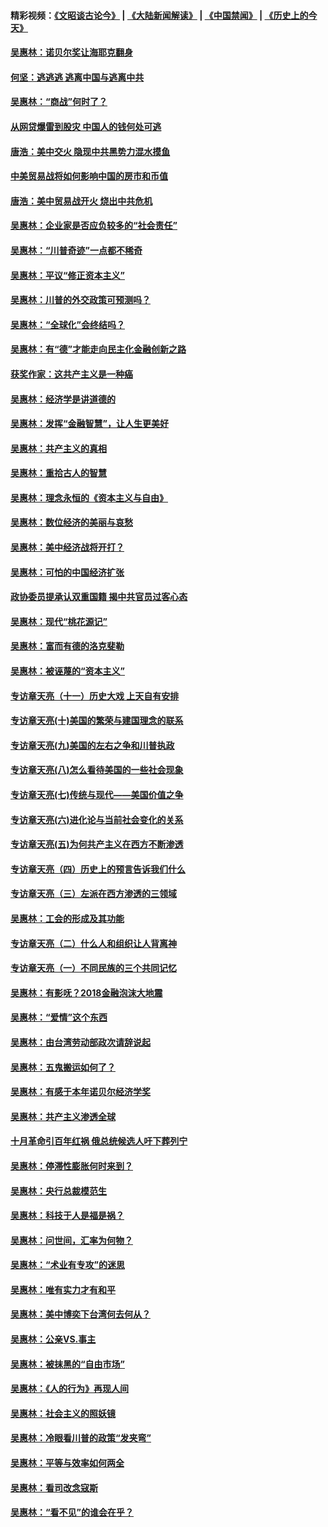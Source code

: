 #### 精彩视频：[《文昭谈古论今》](https://github.com/gfw-breaker/wenzhao/blob/master/README.md?t=12121231) | [《大陆新闻解读》](https://github.com/gfw-breaker/ntdtv-comedy/blob/master/README.md?t=12121231) | [《中国禁闻》](https://github.com/gfw-breaker/ntdtv-news/blob/master/README.md?t=12121231) | [《历史上的今天》](https://github.com/gfw-breaker/today-in-history/blob/master/README.md?t=12121231) 

#### [吴惠林：诺贝尔奖让海耶克翻身](../pages/nsc423/n10890049.md?t=12121231) 

#### [何坚：逃逃逃 逃离中国与逃离中共](../pages/nsc423/n10592891.md?t=12121231) 

#### [吴惠林：“商战”何时了？](../pages/nsc423/n10573558.md?t=12121231) 

#### [从网贷爆雷到股灾 中国人的钱何处可逃](../pages/nsc423/n10572800.md?t=12121231) 

#### [唐浩：美中交火 隐现中共黑势力混水摸鱼](../pages/nsc423/n10544040.md?t=12121231) 

#### [中美贸易战将如何影响中国的房市和币值](../pages/nsc423/n10543697.md?t=12121231) 

#### [唐浩：美中贸易战开火 烧出中共危机](../pages/nsc423/n10540126.md?t=12121231) 

#### [吴惠林：企业家是否应负较多的“社会责任”](../pages/nsc423/n10535022.md?t=12121231) 

#### [吴惠林：“川普奇迹”一点都不稀奇](../pages/nsc423/n10512808.md?t=12121231) 

#### [吴惠林：平议“修正资本主义”](../pages/nsc423/n10495724.md?t=12121231) 

#### [吴惠林：川普的外交政策可预测吗？](../pages/nsc423/n10462387.md?t=12121231) 

#### [吴惠林：“全球化”会终结吗？](../pages/nsc423/n10452838.md?t=12121231) 

#### [吴惠林：有“德”才能走向民主化金融创新之路](../pages/nsc423/n10432292.md?t=12121231) 

#### [获奖作家：这共产主义是一种癌](../pages/nsc423/n10431541.md?t=12121231) 

#### [吴惠林：经济学是讲道德的](../pages/nsc423/n10398014.md?t=12121231) 

#### [吴惠林：发挥“金融智慧”，让人生更美好](../pages/nsc423/n10375019.md?t=12121231) 

#### [吴惠林：共产主义的真相](../pages/nsc423/n10351394.md?t=12121231) 

#### [吴惠林：重拾古人的智慧](../pages/nsc423/n10337691.md?t=12121231) 

#### [吴惠林：理念永恒的《资本主义与自由》](../pages/nsc423/n10316274.md?t=12121231) 

#### [吴惠林：数位经济的美丽与哀愁](../pages/nsc423/n10292946.md?t=12121231) 

#### [吴惠林：美中经济战将开打？](../pages/nsc423/n10258825.md?t=12121231) 

#### [吴惠林：可怕的中国经济扩张](../pages/nsc423/n10219147.md?t=12121231) 

#### [政协委员提承认双重国籍 揭中共官员过客心态](../pages/nsc423/n10208809.md?t=12121231) 

#### [吴惠林：现代“桃花源记”](../pages/nsc423/n10185234.md?t=12121231) 

#### [吴惠林：富而有德的洛克斐勒](../pages/nsc423/n10142264.md?t=12121231) 

#### [吴惠林：被诬蔑的“资本主义”](../pages/nsc423/n10124816.md?t=12121231) 

#### [专访章天亮（十一）历史大戏 上天自有安排](../pages/nsc423/n10094905.md?t=12121231) 

#### [专访章天亮(十)美国的繁荣与建国理念的联系](../pages/nsc423/n10094899.md?t=12121231) 

#### [专访章天亮(九)美国的左右之争和川普执政](../pages/nsc423/n10094889.md?t=12121231) 

#### [专访章天亮(八)怎么看待美国的一些社会现象](../pages/nsc423/n10094857.md?t=12121231) 

#### [专访章天亮(七)传统与现代——美国价值之争](../pages/nsc423/n10093140.md?t=12121231) 

#### [专访章天亮(六)进化论与当前社会变化的关系](../pages/nsc423/n10092036.md?t=12121231) 

#### [专访章天亮(五)为何共产主义在西方不断渗透](../pages/nsc423/n10083620.md?t=12121231) 

#### [专访章天亮（四）历史上的预言告诉我们什么](../pages/nsc423/n10083606.md?t=12121231) 

#### [专访章天亮（三）左派在西方渗透的三领域](../pages/nsc423/n10081115.md?t=12121231) 

#### [吴惠林：工会的形成及其功能](../pages/nsc423/n10080633.md?t=12121231) 

#### [专访章天亮（二）什么人和组织让人背离神](../pages/nsc423/n10076637.md?t=12121231) 

#### [专访章天亮（一）不同民族的三个共同记忆](../pages/nsc423/n10074188.md?t=12121231) 

#### [吴惠林：有影呒？2018金融泡沫大地震](../pages/nsc423/n10040534.md?t=12121231) 

#### [吴惠林：“爱情”这个东西](../pages/nsc423/n10019423.md?t=12121231) 

#### [吴惠林：由台湾劳动部政次请辞说起](../pages/nsc423/n9979679.md?t=12121231) 

#### [吴惠林：五鬼搬运如何了？](../pages/nsc423/n9925338.md?t=12121231) 

#### [吴惠林：有感于本年诺贝尔经济学奖](../pages/nsc423/n9871883.md?t=12121231) 

#### [吴惠林：共产主义渗透全球](../pages/nsc423/n9812748.md?t=12121231) 

#### [十月革命引百年红祸 俄总统候选人吁下葬列宁](../pages/nsc423/n9810182.md?t=12121231) 

#### [吴惠林：停滞性膨胀何时来到？](../pages/nsc423/n9764136.md?t=12121231) 

#### [吴惠林：央行总裁模范生](../pages/nsc423/n9728134.md?t=12121231) 

#### [吴惠林：科技于人是福是祸？](../pages/nsc423/n9672982.md?t=12121231) 

#### [吴惠林：问世间，汇率为何物？](../pages/nsc423/n9621788.md?t=12121231) 

#### [吴惠林：“术业有专攻”的迷思](../pages/nsc423/n9580363.md?t=12121231) 

#### [吴惠林：唯有实力才有和平](../pages/nsc423/n9529599.md?t=12121231) 

#### [吴惠林：美中博奕下台湾何去何从？](../pages/nsc423/n9483598.md?t=12121231) 

#### [吴惠林：公亲VS.事主](../pages/nsc423/n9425637.md?t=12121231) 

#### [吴惠林：被抹黑的“自由市场”](../pages/nsc423/n9351545.md?t=12121231) 

#### [吴惠林：《人的行为》再现人间](../pages/nsc423/n9296339.md?t=12121231) 

#### [吴惠林：社会主义的照妖镜](../pages/nsc423/n9243460.md?t=12121231) 

#### [吴惠林：冷眼看川普的政策“发夹弯”](../pages/nsc423/n9120684.md?t=12121231) 

#### [吴惠林：平等与效率如何两全](../pages/nsc423/n9075430.md?t=12121231) 

#### [吴惠林：看司改念寇斯](../pages/nsc423/n9024915.md?t=12121231) 

#### [吴惠林：“看不见”的谁会在乎？](../pages/nsc423/n8977488.md?t=12121231) 

